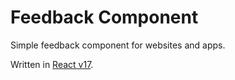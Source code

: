 # Feedback Component

Simple feedback component for websites and apps.

Written in [React v17](https://reactjs.org/).
